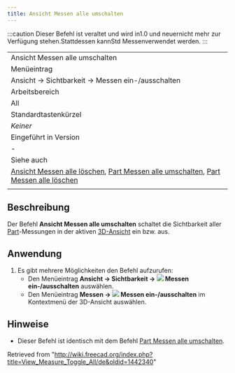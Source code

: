 ```yaml
---
title: Ansicht Messen alle umschalten
---
```

:::caution
Dieser Befehl ist veraltet und wird in1.0 und neuernicht mehr zur Verfügung stehen.Stattdessen kannStd Messenverwendet werden.
:::

|  |
| --- |
| Ansicht Messen alle umschalten |
| Menüeintrag |
| Ansicht → Sichtbarkeit → Messen ein-/ausschalten |
| Arbeitsbereich |
| All |
| Standardtastenkürzel |
| *Keiner* |
| Eingeführt in Version |
| - |
| Siehe auch |
| [Ansicht Messen alle löschen](/View_Measure_Clear_All/de "View Measure Clear All/de"), [Part Messen alle umschalten](/Part_Measure_Toggle_All/de "Part Measure Toggle All/de"), [Part Messen alle löschen](/Part_Measure_Clear_All/de "Part Measure Clear All/de") |
|  |

## Beschreibung

Der Befehl **Ansicht Messen alle umschalten** schaltet die Sichtbarkeit aller [Part](/Part_Workbench/de "Part Workbench/de")-Messungen in der aktiven [3D-Ansicht](/3D_view/de "3D view/de") ein bzw. aus.

## Anwendung

1. Es gibt mehrere Möglichkeiten den Befehl aufzurufen:
   * Den Menüeintrag **Ansicht → Sichtbarkeit → ![](/images/View_Measure_Toggle_All.svg) Messen ein-/ausschalten** auswählen.
   * Den Menüeintrag **Messen → ![](/images/View_Measure_Toggle_All.svg) Messen ein-/ausschalten** im Kontextmenü der 3D-Ansicht auswählen.

## Hinweise

* Dieser Befehl ist identisch mit dem Befehl [Part Messen alle umschalten](/Part_Measure_Toggle_All/de "Part Measure Toggle All/de").

Retrieved from "<http://wiki.freecad.org/index.php?title=View_Measure_Toggle_All/de&oldid=1442340>"